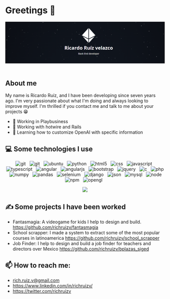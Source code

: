 # Greetings 👋
  <img src="./banner.png" alt="banner_aboutme" />&nbsp;&nbsp;

## About me 

My name is Ricardo Ruíz, and I have been developing since seven years ago. I'm very passionate about what I'm doing and always looking to improve myself. I'm thrilled if you contact me and talk to me about your projects 😁

- 🦄 Working in Playbusiness
- 🚊 Working with hotwire and Rails
- 🤖 Learning how to customize OpenAI with specific information

## 💻 Some technologies I use
<p align="center">
  <img src="https://img.shields.io/badge/Git-F05032?style=for-the-badge&logo=git&logoColor=white" alt="git" />&nbsp;&nbsp;
  <img src="https://img.shields.io/badge/Postman-FF6C37?style=for-the-badge&logo=Postman&logoColor=white" alt="git" />&nbsp;&nbsp;
  <img src="https://img.shields.io/badge/Ubuntu-E95420?style=for-the-badge&logo=ubuntu&logoColor=white" alt="ubuntu" />&nbsp;&nbsp;
  <img src="https://img.shields.io/badge/Python-3776AB?style=for-the-badge&logo=python&logoColor=white" alt="python" />&nbsp;&nbsp;
  <img src="https://img.shields.io/badge/HTML5-E34F26?style=for-the-badge&logo=html5&logoColor=white" alt="html5" />&nbsp;&nbsp;
  <img src="https://img.shields.io/badge/CSS3-1572B6?style=for-the-badge&logo=css3&logoColor=white" alt="css" />&nbsp;&nbsp;
  <img src="https://img.shields.io/badge/JavaScript-323330?style=for-the-badge&logo=javascript&logoColor=F7DF1E" alt="javascript" />&nbsp;&nbsp;
  <img src="https://img.shields.io/badge/TypeScript-007ACC?style=for-the-badge&logo=typescript&logoColor=white" alt="typescript" />&nbsp;&nbsp;
   <img src="https://img.shields.io/badge/Angular-DD0031?style=for-the-badge&logo=angular&logoColor=white" alt="angular" />&nbsp;&nbsp;
  <img src="https://img.shields.io/badge/AngularJS-E23237?style=for-the-badge&logo=angularjs&logoColor=white" alt="angularjs" />&nbsp;&nbsp;
  <img src="https://img.shields.io/badge/Bootstrap-563D7C?style=for-the-badge&logo=bootstrap&logoColor=white" alt="bootstrap" />&nbsp;&nbsp;
  <img src="https://img.shields.io/badge/jQuery-0769AD?style=for-the-badge&logo=jquery&logoColor=white" alt="jquery" />&nbsp;&nbsp;
  <img src="https://img.shields.io/badge/C-00599C?style=for-the-badge&logo=c&logoColor=white" alt="c" />&nbsp;&nbsp;
  <img src="https://img.shields.io/badge/PHP-777BB4?style=for-the-badge&logo=php&logoColor=white" alt="php" />&nbsp;&nbsp;
  <img src="https://img.shields.io/badge/Numpy-777BB4?style=for-the-badge&logo=numpy&logoColor=white" alt="numpy" />&nbsp;&nbsp;
  <img src="https://img.shields.io/badge/Pandas-2C2D72?style=for-the-badge&logo=pandas&logoColor=white" alt="pandas" />&nbsp;&nbsp;
  <img src="https://img.shields.io/badge/Selenium-43B02A?style=for-the-badge&logo=Selenium&logoColor=white" alt="selenium" />&nbsp;&nbsp;
  <img src="https://img.shields.io/badge/Django-092E20?style=for-the-badge&logo=django&logoColor=green" alt="django" />&nbsp;&nbsp;
  <img src="https://img.shields.io/badge/json-5E5C5C?style=for-the-badge&logo=json&logoColor=white" alt="json" />&nbsp;&nbsp;
  <img src="https://img.shields.io/badge/MySQL-00000F?style=for-the-badge&logo=mysql&logoColor=white" alt="mysql" />&nbsp;&nbsp;
  <img src="https://img.shields.io/badge/Node.js-339933?style=for-the-badge&logo=nodedotjs&logoColor=white" alt="node" />&nbsp;&nbsp;
  <img src="https://img.shields.io/badge/npm-CB3837?style=for-the-badge&logo=npm&logoColor=white" alt="npm" />&nbsp;&nbsp;
  <img src="https://img.shields.io/badge/OpenGL-FFFFFF?style=for-the-badge&logo=opengl" alt="opengl" />&nbsp;&nbsp;
</p>
<p align="center">
 <img src="https://github-readme-stats.vercel.app/api/top-langs/?username=richruizv">
</p>

## ✍ Some projects I have been worked

- Fantasmagia: A videogame for kids I help to design and build.
https://github.com/richruizv/fantasmagia
- School scrapper: I made a system to extract some of the most popular courses in latinoamerica
https://github.com/richruizv/school_scrapper
- Job Finder: I help to design and build a job finder for teachers and directors over Mexico
https://github.com/richruizv/bplazas_siged

## 📫 How to reach me: 
- rich.ruiz.v@gmail.com
- https://www.linkedin.com/in/richruizv/
- https://twitter.com/richruizv

 

<!--
**richruizv/richruizv** is a ✨ _special_ ✨ repository because its `README.md` (this file) appears on your GitHub profile.

Here are some ideas to get you started:

- 🔭 I’m currently working on ...
- 🌱 I’m currently learning ...
- 👯 I’m looking to collaborate on ...
- 🤔 I’m looking for help with ...
- 💬 Ask me about ...
- 📫 How to reach me: ...
- 😄 Pronouns: ...
- ⚡ Fun fact: ...
-->
